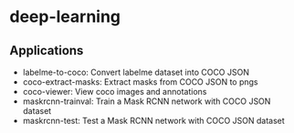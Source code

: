# deep-learning

## Applications
* labelme-to-coco: Convert labelme dataset into COCO JSON
* coco-extract-masks: Extract masks from COCO JSON to pngs
* coco-viewer: View coco images and annotations
* maskrcnn-trainval: Train a Mask RCNN network with COCO JSON dataset
* maskrcnn-test: Test a Mask RCNN network with COCO JSON dataset
